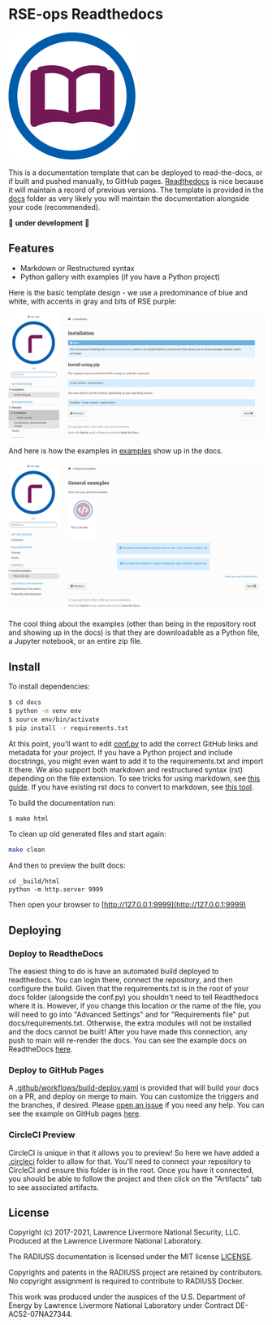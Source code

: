 # RSE-ops Readthedocs

![img/rse-ops-librarian.png](img/rse-ops-librarian.png)

This is a documentation template that can be deployed to read-the-docs, or
if built and pushed manually, to GitHub pages. [Readthedocs](readthedocs.org/) is nice because
it will maintain a record of previous versions. The template is provided in
the [docs](docs) folder as very likely you will maintain the documentation alongside
your code (recommended).

🚧️ **under development** 🚧️

## Features

 - Markdown or Restructured syntax
 - Python gallery with examples (if you have a Python project)

Here is the basic template design - we use a predominance of blue and white, with accents
in gray and bits of RSE purple:

![img/install-examples.png](img/install-examples.png)

And here is how the examples in [examples](examples) show up in the docs.

![img/code-examples.png](img/code-examples.png)

The cool thing about the examples (other than being in the repository root and showing
up in the docs) is that they are downloadable as a Python file, a Jupyter notebook,
or an entire zip file.

## Install

To install dependencies:

```bash
$ cd docs
$ python -m venv env
$ source env/bin/activate
$ pip install -r requirements.txt
```

At this point, you'll want to edit [conf.py](docs/conf.py) to add the correct GitHub links
and metadata for your project. If you have a Python project and include docstrings, you might even want to
add it to the requirements.txt and import it there. We also support both markdown
and restructured syntax (rst) depending on the file extension. To see tricks for
using markdown, see [this guide](https://myst-parser.readthedocs.io/en/latest/syntax/optional.html).
If you have existing rst docs to convert to markdown, see [this tool](https://github.com/executablebooks/rst-to-myst).

To build the documentation run:

```bash
$ make html
```

To clean up old generated files and start again:

```bash
make clean
```

And then to preview the built docs:

```
cd _build/html
python -m http.server 9999
```

Then open your browser to [http://127.0.0.1:9999](http://127.0.0.1:9999)

## Deploying

### Deploy to ReadtheDocs

The easiest thing to do is have an automated build deployed to readthedocs.
You can login there, connect the repository, and then configure the build.
Given that the requirements.txt is in the root of your docs folder (alongside the conf.py)
you shouldn't need to tell Readthedocs where it is. However, if you change this location
or the name of the file, you will need to go into "Advanced Settings" and for "Requirements file"
put docs/requirements.txt. Otherwise, the extra modules will not be installed and the docs cannot
be built! After you have made this connection, any push to main will re-render the
docs. You can see the example docs on ReadtheDocs [here](https://rse-ops-readthedocs.readthedocs.io/en/latest/).

### Deploy to GitHub Pages

A [.github/workflows/build-deploy.yaml](.github/workflows/build-deploy.yaml) is provided
that will build your docs on a PR, and deploy on merge to main. You can customize the triggers
and the branches, if desired. Please [open an issue](https://github.com/rse-ops/readthedocs-theme/issues) if you need any help.
You can see the example on GitHub pages [here](https://rse-ops.github.io/readthedocs-theme/).

### CircleCI Preview

CircleCI is unique in that it allows you to preview! So here we have added a [.circleci](.circleci)
folder to allow for that. You'll need to connect your repository to CircleCI and ensure
this folder is in the root. Once you have it connected, you should be able to follow
the project and then click on the "Artifacts" tab to see associated artifacts.


License
-------

Copyright (c) 2017-2021, Lawrence Livermore National Security, LLC. 
Produced at the Lawrence Livermore National Laboratory.

The RADIUSS documentation is licensed under the MIT license [LICENSE](./LICENSE).

Copyrights and patents in the RADIUSS project are retained by
contributors. No copyright assignment is required to contribute to RADIUSS
Docker.

This work was produced under the auspices of the U.S. Department of
Energy by Lawrence Livermore National Laboratory under Contract
DE-AC52-07NA27344.
